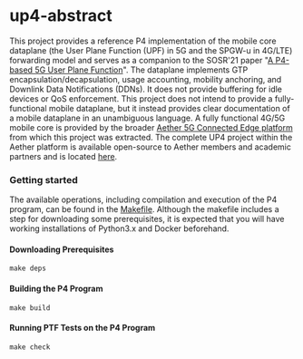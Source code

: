 # up4-abstract
This project provides a reference P4 implementation of the 
mobile core dataplane (the User Plane Function (UPF) in 5G and 
the SPGW-u in 4G/LTE) forwarding model and serves as a companion 
to the SOSR'21 paper 
"[A P4-based 5G User Plane Function](https://doi.org/10.1145/3482898.3483358)". 
The dataplane implements GTP encapsulation/decapsulation, usage accounting, mobility anchoring,
and Downlink Data Notifications (DDNs). It does not provide buffering for idle devices 
or QoS enforcement. This project does not intend to provide a fully-functional 
mobile dataplane, but it instead
provides clear documentation of a mobile dataplane in an unambiguous language. 
A fully functional 4G/5G mobile core is provided by the broader
[Aether 5G Connected Edge platform](https://opennetworking.org/aether/) from which
this project was extracted. The complete UP4 project within the Aether platform is
available open-source to Aether members and academic partners and is located
[here](https://github.com/omec-project/up4).

### Getting started
The available operations, including compilation and execution of the P4 program,
can be found in the [Makefile](./Makefile). Although the makefile includes
a step for downloading some prerequisites, it is expected that you will
have working installations of Python3.x and Docker beforehand.
#### Downloading Prerequisites
    make deps
#### Building the P4 Program
    make build
#### Running PTF Tests on the P4 Program
    make check
